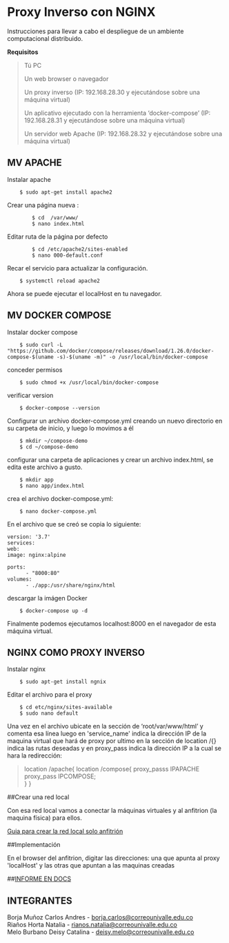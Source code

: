 # Proxy Inverso con NGINX
Instrucciones para llevar  a cabo el despliegue de un ambiente computacional distribuido.


**Requisitos**

>Tú PC
>
>Un web browser o navegador
>
>Un proxy inverso (IP: 192.168.28.30 y ejecutándose sobre una máquina virtual)
>
>Un aplicativo ejecutado con la herramienta ‘docker-compose’ (IP: 192.168.28.31 y ejecutándose sobre una máquina virtual)
>
>Un servidor web Apache (IP: 192.168.28.32 y ejecutándose sobre una máquina virtual)


## MV APACHE

Instalar apache
```
    $ sudo apt-get install apache2
```
Crear una página nueva :
```
		$ cd  /var/www/
		$ nano index.html
```
Editar ruta de la página por defecto
```
		$ cd /etc/apache2/sites-enabled
		$ nano 000-default.conf
```
Recar el servicio para actualizar la configuración.
```
    $ systemctl reload apache2
```
Ahora se puede ejecutar el localHost en tu navegador.

## MV DOCKER COMPOSE
Instalar docker compose
```
    $ sudo curl -L "https://github.com/docker/compose/releases/download/1.26.0/docker-compose-$(uname -s)-$(uname -m)" -o /usr/local/bin/docker-compose
```
conceder permisos
```
    $ sudo chmod +x /usr/local/bin/docker-compose
```
verificar version
```
    $ docker-compose --version
```
Configurar un archivo docker-compose.yml creando un nuevo directorio en su carpeta de inicio, y luego lo movimos a él
```
    $ mkdir ~/compose-demo
    $ cd ~/compose-demo
```
configurar una carpeta de aplicaciones y crear un archivo index.html, se edita este archivo a gusto.
```
    $ mkdir app
    $ nano app/index.html
```
crea el archivo docker-compose.yml:
```
    $ nano docker-compose.yml
```

En el archivo que se creó se copia lo siguiente:
```
version: '3.7'
services:
web:
image: nginx:alpine

ports:
      - "8000:80"
volumes:
      - ./app:/usr/share/nginx/html
```
descargar la imágen Docker
```
    $ docker-compose up -d
```

Finalmente podemos  ejecutamos localhost:8000 en el navegador de esta máquina virtual.

## NGINX COMO PROXY INVERSO

Instalar nginx
```
    $ sudo apt-get install ngnix
```

Editar el archivo para el proxy
```
    $ cd etc/nginx/sites-available
    $ sudo nano default
```
Una vez en el archivo ubicate en la sección de  ‘root/var/www/html’ y comenta esa línea
luego en 'service_name' indica la dirección IP de la maquina virtual que hará de proxy
por ultimo en la sección de location /{} indica las rutas deseadas y en proxy_pass indica la dirección IP a la cual se hara la redirección:

>location /apache{                                 location  /compose{
>     proxy_passs  IPAPACHE                            proxy_pass  IPCOMPOSE;     
>}                                                 } 


##Crear una red local

Con esa red local vamos a conectar la máquinas virtuales y al anfitrion (la maquina física)
para ellos.

[Guia para crear la red local solo anfitrión](https://carleton.ca/scs/2019/creating-a-new-host-only-adapter-in-virtualbox/)


##Implementación

En el browser del anfitrion, digitar las direcciones: una que apunta al proxy 'localHost' y las otras que apuntan a las maquinas creadas

##[INFORME EN DOCS](https://docs.google.com/document/d/1srvRX5XZbOKxjZqNLj2Binf-tawy8Fv8IdgrVIZa8s0/edit?usp=sharing)


## **INTEGRANTES**
Borja Muñoz Carlos Andres - borja.carlos@correounivalle.edu.co <br />
Riaños Horta Natalia - rianos.natalia@correounivalle.edu.co <br />
Melo Burbano Deisy Catalina - deisy.melo@correounivalle.edu.co <br />
